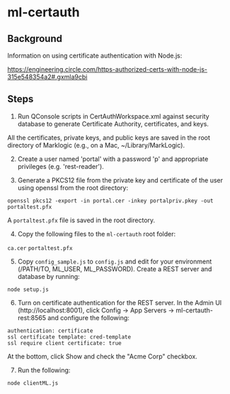 # ml-certauth

## Background

Information on using certificate authentication with Node.js:

https://engineering.circle.com/https-authorized-certs-with-node-js-315e548354a2#.gxmla9cbi

## Steps

1. Run QConsole scripts in CertAuthWorkspace.xml against security database to generate Certificate Authority, certificates, and keys.

  All the certificates, private keys, and public keys are saved in the root directory of Marklogic (e.g., on a Mac, ~/Library/MarkLogic).

2. Create a user named 'portal' with a password 'p' and appropriate privileges (e.g. 'rest-reader').

3. Generate a PKCS12 file from the private key and certificate of the user using openssl from the root directory:

  `openssl pkcs12 -export -in portal.cer -inkey portalpriv.pkey -out portaltest.pfx`

  A `portaltest.pfx` file is saved in the root directory.

4. Copy the following files to the `ml-certauth` root folder:

  `ca.cer`
  `portaltest.pfx`

5. Copy `config_sample.js` to `config.js` and edit for your environment (/PATH/TO, ML_USER, ML_PASSWORD). Create a REST server and database by running:

  `node setup.js`

6. Turn on certificate authentication for the REST server. In the Admin UI (http://localhost:8001), click Config -> App Servers -> ml-certauth-rest:8565 and configure the following:
  ```
  authentication: certificate
  ssl certificate template: cred-template
  ssl require client certificate: true
  ```
  At the bottom, click Show and check the "Acme Corp" checkbox.

7. Run the following:

  `node clientML.js`

